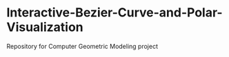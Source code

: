 # Interactive-Bezier-Curve-and-Polar-Visualization
Repository for Computer Geometric Modeling project
